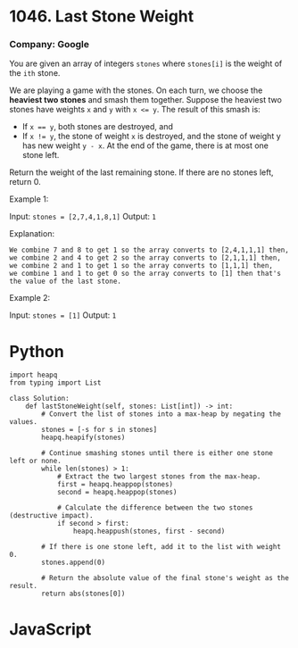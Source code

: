 # 1046. Last Stone Weight
### Company: Google

You are given an array of integers `stones` where `stones[i]` is the weight of the `ith` stone.

We are playing a game with the stones. On each turn, we choose the **heaviest two stones** and smash them together. Suppose the heaviest two stones have weights `x` and `y` with `x <= y`. The result of this smash is:

- If `x == y`, both stones are destroyed, and
- If `x != y`, the stone of weight `x` is destroyed, and the stone of weight y has new weight `y - x`.
At the end of the game, there is at most one stone left.

Return the weight of the last remaining stone. If there are no stones left, return 0.

 

Example 1:

Input: `stones = [2,7,4,1,8,1]`
Output: `1`

Explanation: 
```
We combine 7 and 8 to get 1 so the array converts to [2,4,1,1,1] then,
we combine 2 and 4 to get 2 so the array converts to [2,1,1,1] then,
we combine 2 and 1 to get 1 so the array converts to [1,1,1] then,
we combine 1 and 1 to get 0 so the array converts to [1] then that's the value of the last stone.
```

Example 2:

Input: `stones = [1]`
Output: `1`

# Python
```
import heapq
from typing import List

class Solution:
    def lastStoneWeight(self, stones: List[int]) -> int:
        # Convert the list of stones into a max-heap by negating the values.
        stones = [-s for s in stones]
        heapq.heapify(stones)

        # Continue smashing stones until there is either one stone left or none.
        while len(stones) > 1:
            # Extract the two largest stones from the max-heap.
            first = heapq.heappop(stones)
            second = heapq.heappop(stones)

            # Calculate the difference between the two stones (destructive impact).
            if second > first:
                heapq.heappush(stones, first - second)

        # If there is one stone left, add it to the list with weight 0.
        stones.append(0)

        # Return the absolute value of the final stone's weight as the result.
        return abs(stones[0])
```

# JavaScript
```
```